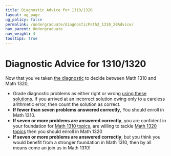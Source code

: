 ```yaml
---
title: Diagnostic Advice for 1310/1320
layout: ug_page
ug_policy: false
permalink: /undergraduate/diagnosticPath3_1310_20Advice/
nav_parent: Undergraduate
nav_weight: 4
tooltips: true
---
```

<h1 class="mb-4">Diagnostic Advice for 1310/1320</h1>

<p> Now that you've taken  <a href="https://math.virginia.edu/undergraduate/placement-files/diagnostic_1310_1320.html">the diagnostic</a> to decide between Math 1310 and Math 1320,  </p>

 <ul>
    <li> Grade diagnostic problems as either right or wrong <a href="https://math.virginia.edu/undergraduate/placement-files/ExamB_Solutions.pdf">using these solutions</a>. If you arrived at an incorrect solution owing only to a careless arithmetic error, then count the solution as correct. </li>
    <li> <strong>If fewer than seven problems answered correctly</strong>,  You should enroll in Math 1310.  </li>
      <li> <strong>If seven or more problems are  answered correctly</strong>, you are confident in your foundation for <a href="https://math.virginia.edu/undergraduate/placement-files/1310.html">Math 1310 topics</a>, are willing to tackle  <a href="https://math.virginia.edu/undergraduate/placement-files/1320.html">Math 1320 topics</a> then you should enroll in Math 1320</li>
  	 <li> <strong>If seven or more problems are  answered correctly</strong>, but you think you would benefit from a stronger foundation in Math 1310, then by all means come an join us in Math 1310!</li>
  </ul>
